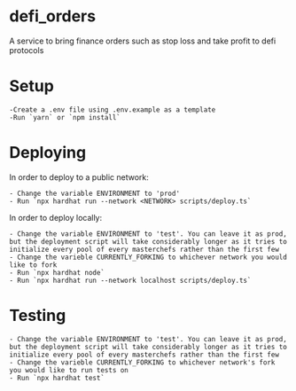 # defi_orders

A service to bring finance orders such as stop loss and take profit to defi protocols

# Setup

    -Create a .env file using .env.example as a template
    -Run `yarn` or `npm install`

# Deploying

In order to deploy to a public network:

    - Change the variable ENVIRONMENT to 'prod'
    - Run `npx hardhat run --network <NETWORK> scripts/deploy.ts`

In order to deploy locally:

    - Change the variable ENVIRONMENT to 'test'. You can leave it as prod, but the deployment script will take considerably longer as it tries to initialize every pool of every masterchefs rather than the first few
    - Change the varieble CURRENTLY_FORKING to whichever network you would like to fork
    - Run `npx hardhat node`
    - Run `npx hardhat run --network localhost scripts/deploy.ts`

# Testing

    - Change the variable ENVIRONMENT to 'test'. You can leave it as prod, but the deployment script will take considerably longer as it tries to initialize every pool of every masterchefs rather than the first few
    - Change the varieble CURRENTLY_FORKING to whichever network's fork you would like to run tests on
    - Run `npx hardhat test`
